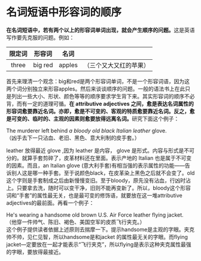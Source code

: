 # 名词短语中形容词的顺序

<b>在名词短语中，若有两个以上的形容词单词出现，就会产生顺序的问题。</b>这是英语写作要先克服的问题。例如：  

| 限定词  |形容词   |名词   |   |
|:-:|---|---|---|
| three  |big red   |apples   |（三个又大又红的苹果）   |

首先来理清一个观念：big和red是两个形容词单词，不是一个形容词语，因为这两个词分别独立来形容apples。然后来谈谈顺序的问题。一般的语法书上在此只是列出一些大小、形状、颜色等等的顺序要求学生背下来。其实形容词的顺序不必背，而有一定的道理可循。<b>在 attributive adjectives 之间，**愈是表达名词属性的形容词愈要靠近名词**。亦即，愈是不可变的、客观的特质愈要靠近名词。反之，愈是可变的、临时的、主观的因素则愈要放得远离名词。</b>研究下面这个例子：  
>  
The murderer left behind <em>a bloody old black Italian leather</em> glove.  
（凶手去下一只沾血、老旧、黑色、意大利制的皮手套。）  

leather 放得最近 glove ,因为 leather 是内容， glove 是形式。内容与形式是不可分的。就算手套剪碎了，皮革材料还在里面。表示产地的 Italian 也是属于不可变的因素。而且，an Italian glove (意大利手套)有相当强的表示属性的功能——告诉别人这是哪一种手套。至于说颜色black，在皮革染上黑色之后就不会变了。old这个字则是手套制成之后由新慢慢变旧。至于bloody，原先没有沾血，行凶时沾上。只要拿去洗，随时可以变干净，旧则不能再变新了。所以，bloody这个形容词和“手套”的属性最无关，也是最可变的修饰语，就要放在这一堆attributive adjectives的最前面。再看一个例子：  
>  
He's wearing a handsome old brown U.S. Air Force leather flying jacket.  
（他穿一件帅气、陈旧、褐色、美国空军的皮质飞行夹克。）  
这个例子提供读者依据上述原则去揣摩一下。提示handsome是主观的字眼。夹克帅不帅，见仁见智，所以handsome是和jacket 的属性最无关的字眼。而flying jacket—定要放在一起才能表示“飞行夹克”，所以flying是表示这种夹克属性最强的字眼，要放得最接近。